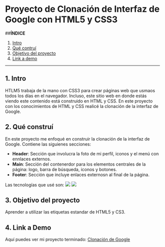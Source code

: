 # Proyecto de Clonación de Interfaz de Google con HTML5 y CSS3

##**ÍNDICE**

 1. [Intro](#)
 2. [Qué contruí](#)
 3. [Objetivo del proyecto](#)
 4. [Link a demo](#)

****

## 1. Intro
HTLM5 trabaja de la mano con CSS3 para crear páginas web que usmaos todos los días en el navegador. Incluso, este sitio web en donde estás viendo este contenido está construido en HTML y CSS. En este proyecto con los conocimientos de HTML y CSS realicé la clonación de la interfaz de Google.

## 2. Qué construí
En este proyecto me enfoqué en construir la clonación de la interfaz de Google. Contiene las siguienes secciones:

* **Header**: Sección que involucra la foto de mi perfil, iconos y el menú con ennlaces externos.
* **Main**: Sección del contenerdor para los elementos centrales de la página: logo, barra de búsqueda, iconos y botones.
* **Footer**: Sección que incluye enlaces externosn al final de la página.

Las tecnologías que usé son:
<img src="https://img.shields.io/badge/CSS3-1572B6?style=for-the-badge&logo=css3&logoColor=white"/>
<img src="https://img.shields.io/badge/HTML5-E34F26?style=for-the-badge&logo=html5&logoColor=white"/>

## 3. Objetivo del proyecto
Aprender a utilizar las etiquetas estandar de HTML5 y CS3.

## 4. Link a Demo

Aquí puedes ver mi proyecto terminado: [Clonación de Google](#)



